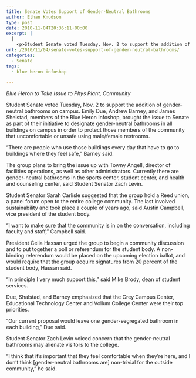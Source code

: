 ```yaml
---
title: Senate Votes Support of Gender-Neutral Bathrooms
author: Ethan Knudson
type: post
date: 2010-11-04T20:36:11+00:00
excerpt: |
  |
    <p>Student Senate voted Tuesday, Nov. 2 to support the addition of  gender-neutral bathrooms on campus. Emily Due, Andrew Barney, and James  Shelstad, members of the Blue Heron Infoshop, brought the issue to  Senate as part of their initiative</p>
url: /2010/11/04/senate-votes-support-of-gender-neutral-bathrooms/
categories:
  - Senate
tags:
  - blue heron infoshop

---
```

_Blue Heron to Take Issue to Phys Plant, Community_

Student Senate voted Tuesday, Nov. 2 to support the addition of gender-neutral bathrooms on campus. Emily Due, Andrew Barney, and James Shelstad, members of the Blue Heron Infoshop, brought the issue to Senate as part of their initiative to designate gender-neutral bathrooms in all buildings on campus in order to protect those members of the community that uncomfortable or unsafe using male/female restrooms.

“There are people who use those buildings every day that have to go to buildings where they feel safe,” Barney said.

The group plans to bring the issue up with Towny Angell, director of facilities operations, as well as other administrators. Currently there are gender-neutral bathrooms in the sports center, student center, and health and counseling center, said Student Senator Zach Levin.

Student Senator Sarah Carlisle suggested that the group hold a Reed union, a panel forum open to the entire college community. The last involved sustainability and took place a couple of years ago, said Austin Campbell, vice president of the student body.

“I want to make sure that the community is in on the conversation, including faculty and staff,” Campbell said.

President Celia Hassan urged the group to begin a community discussion and to put together a poll or referendum for the student body. A non-binding referendum would be placed on the upcoming election ballot, and would require that the group acquire signatures from 20 percent of the student body, Hassan said.

“In principle I very much support this,” said Mike Brody, dean of student services.

Due, Shalstad, and Barney emphasized that the Grey Campus Center, Educational Technology Center and Vollum College Center were their top priorities.

“Our current proposal would leave one gender-segregated bathroom in each building,” Due said.

Student Senator Zach Levin voiced concern that the gender-neutral bathrooms may alienate visitors to the college.

“I think that it’s important that they feel comfortable when they’re here, and I don’t think [gender-neutral bathrooms are] non-trivial for the outside community,” he said.
